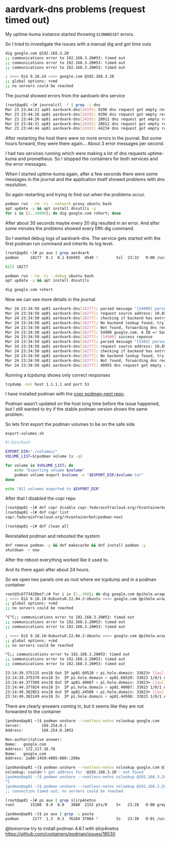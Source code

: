 # aardvark-dns problems (request timed out)

My uptime-kuma instance started throwing `ECONNRESET` errors.

So I tried to investigate the issues with a manual dig and got time outs
```bash
dig google.com @192.168.3.20
;; communications error to 192.168.3.20#53: timed out
;; communications error to 192.168.3.20#53: timed out
;; communications error to 192.168.3.20#53: timed out

; <<>> DiG 9.18.24 <<>> google.com @192.168.3.20
;; global options: +cmd
;; no servers could be reached
```

The journal showed errors from the aardvark-dns service

```bash
[root@ap01 ~]# journalctl -f | grep -i dns 
Mar 23 23:44:21 ap01 aardvark-dns[2419]: 9296 dns request got empty response
Mar 23 23:44:26 ap01 aardvark-dns[2419]: 9296 dns request got empty response
Mar 23 23:44:26 ap01 aardvark-dns[2419]: 28012 dns request got empty response
Mar 23 23:44:31 ap01 aardvark-dns[2419]: 28012 dns request got empty response
Mar 23 23:44:44 ap01 aardvark-dns[2419]: 44234 dns request got empty response
```

After restarting the host there were no more errors in the journal.
But some hours forward, they were there again... About 3 error messages per second.

I had two services running which were making a lot of dns requests uptime-kuma and prometheus.
So I stopped the containers for both services and the error messages.

When I started uptime-kuma again, after a few seconds there were some messages in the journal and the application
itself showed problems with dns resolution.

So again restarting and trying to find out when the problems occur.

```bash
podman run --rm -ti --network proxy ubuntu bash
apt update -y && apt install dnsutils -y
for i in {1..10000}; do dig google.com +short; done
```

After about 30 seconds maybe every 20 dig resulted in an error.
And after some minutes the problems showed every fifth dig command.

So I wanted debug logs of aardvark-dns.
The service gets started with the first podman run command and inherits its log level.

```bash
[root@ap01 ~]# ps aux | grep aardvark
podman     18277  0.1  0.1 816992  4540 ?        Ssl  23:32   0:00 /usr/libexec/podman/aardvark-dns --config /tmp/containers-user-2000/containers/networks/aardvark-dns -p 53 run

kill 18277

podman run --rm -ti --debug ubuntu bash
apt update -y && apt install dnsutils

dig google.com +short
```

Now we can see more details in the journal

```bash
Mar 24 23:34:50 ap01 aardvark-dns[18277]: parsed message "[54900] parsed message body: google.com. A IN edns: true"
Mar 24 23:34:50 ap01 aardvark-dns[18277]: request source address: 10.89.0.19:46989
Mar 24 23:34:50 ap01 aardvark-dns[18277]: checking if backend has entry for: "google.com."
Mar 24 23:34:50 ap01 aardvark-dns[18277]: No backend lookup found, try resolving in current resolvers entry
Mar 24 23:34:50 ap01 aardvark-dns[18277]: Not found, forwarding dns request for "google.com."
Mar 24 23:34:50 ap01 aardvark-dns[18277]: 54900 google.com. A IN => Some(
Mar 24 23:34:50 ap01 aardvark-dns[18277]: [54900] success reponse
Mar 24 23:34:50 ap01 aardvark-dns[18277]: parsed message "[5383] parsed message body: google.com. A IN edns: true"
Mar 24 23:34:50 ap01 aardvark-dns[18277]: request source address: 10.89.0.19:32889
Mar 24 23:34:50 ap01 aardvark-dns[18277]: checking if backend has entry for: "google.com."
Mar 24 23:34:50 ap01 aardvark-dns[18277]: No backend lookup found, try resolving in current resolvers entry
Mar 24 23:34:50 ap01 aardvark-dns[18277]: Not found, forwarding dns request for "google.com."
Mar 24 23:34:50 ap01 aardvark-dns[18277]: 48955 dns request got empty response
```

Running a tcpdump shows only correct responses

```bash
tcpdump -nnl host 1.1.1.1 and port 53
```


I have installed podman with the [copr podman-next repo](https://copr.fedorainfracloud.org/coprs/rhcontainerbot/podman-next/).

Podman wasn't updated on the host long time before the issue happened, but I still wanted to try if the stable
podman version shows the same problem.


So lets first export the podman volumes to be on the safe side

`export-volumes.sh`

```bash
#!/bin/bash

EXPORT_DIR="./volumes/"
VOLUME_LIST=$(podman volume ls -q)

for volume in $VOLUME_LIST; do
    echo "Exporting volume $volume"
    podman volume export $volume -o "$EXPORT_DIR/$volume.tar"
done

echo "All volumes exported to $EXPORT_DIR"
```

After that I disabled the copr repo

```bash
[root@ap01 ~]# dnf copr disable copr.fedorainfracloud.org/rhcontainerbot/podman-next
[root@ap01 ~]# dnf copr list
copr.fedorainfracloud.org/rhcontainerbot/podman-next

[root@ap01 ~]# dnf clean all
```

Reinstalled podman and rebooted the system

```bash
dnf remove podman -y && dnf makecache && dnf install podman -y
shutdown -r now
```

After the reboot everything worked like it used to.

And its there again after about 24 hours.

So we open two panels one as root where we tcpdump and in a podman container

```bash
root@3c6773429be7:/# for i in {1..300}; do dig google.com @pihole.wrage.eu +short && sleep 1; done 
; <<>> DiG 9.18.18-0ubuntu0.22.04.2-Ubuntu <<>> google.com @pihole.wrage.eu +short
;; global options: +cmd
;; no servers could be reached

^C^C;; communications error to 192.168.3.20#53: timed out
;; communications error to 192.168.3.20#53: timed out
;; communications error to 192.168.3.20#53: timed out

; <<>> DiG 9.18.18-0ubuntu0.22.04.2-Ubuntu <<>> google.com @pihole.wrage.eu +short
;; global options: +cmd
;; no servers could be reached

^C;; communications error to 192.168.3.20#53: timed out
;; communications error to 192.168.3.20#53: timed out
;; communications error to 192.168.3.20#53: timed out
```

```bash
23:14:39.375115 ens18 Out IP ap01.60520 > pi.hole.domain: 33823+ [1au] A? google.com. (51)
23:14:39.375379 ens18 In  IP pi.hole.domain > ap01.60520: 33823 1/0/1 A 172.217.16.78 (55)
23:14:44.377509 ens18 Out IP ap01.40087 > pi.hole.domain: 33823+ [1au] A? google.com. (51)
23:14:44.377824 ens18 In  IP pi.hole.domain > ap01.40087: 33823 1/0/1 A 172.217.16.78 (55)
23:14:49.382853 ens18 Out IP ap01.44508 > pi.hole.domain: 33823+ [1au] A? google.com. (51)
23:14:49.383149 ens18 In  IP pi.hole.domain > ap01.44508: 33823 1/0/1 A 172.217.16.78 (55)
```

There are clearly answers coming in, but it seems like they are not forwarded to the container

```bash
[podman@ap01 ~]$ podman unshare --rootless-netns nslookup google.com
Server:         169.254.0.1
Address:        169.254.0.1#53

Non-authoritative answer:
Name:   google.com
Address: 172.217.16.78
Name:   google.com
Address: 2a00:1450:4005:800::200e

[podman@ap01 ~]$ podman unshare --rootless-netns nslookup google.com @192.168.3.20
nslookup: couldn't get address for '@192.168.3.20': not found
[podman@ap01 ~]$ podman unshare --rootless-netns nslookup @192.168.3.20 google.com
^C
[podman@ap01 ~]$ podman unshare --rootless-netns nslookup @192.168.3.20 google.com
;; connection timed out; no servers could be reached
```

```bash
[root@ap01 ~]# ps aux | grep slirp4netns
root       15108  0.0  0.0   3880  2152 pts/0    S+   23:28   0:00 grep --color=auto slirp4netns

[podman@ap01 ~]$ ps aux | grep -i pasta
podman      2177  1.3  0.5  76264 37864 ?        Ss   23:30   0:01 /usr/bin/pasta --config-net --pid /tmp/containers-user-2000/containers/networks/rootless-netns/rootless-netns-conn.pid --dns-forward 169.254.0.1 -t none -u none -T none -U none --no-map-gw --quiet --netns /tmp/containers-user-2000/containers/networks/rootless-netns/rootless-netns
```

@tomorrow try to install podman 4.6.1 with slirp4netns
<https://github.com/containers/podman/issues/18530>
